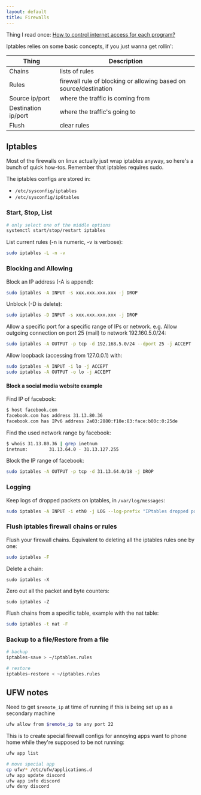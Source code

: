 ```yaml
---
layout: default
title: Firewalls
---
```


Thing I read once: [How to control internet access for each program?](https://askubuntu.com/questions/45072/how-to-control-internet-access-for-each-program)

Iptables relies on some basic concepts, if you just wanna get rollin':

|Thing|Description|
---|---
|Chains|lists of rules|
|Rules|firewall rule of blocking or allowing based on source/destination|
|Source ip/port|where the traffic is coming from|
|Destination ip/port|where the traffic's going to|
|Flush|clear rules|

## Iptables

Most of the firewalls on linux actually just wrap iptables anyway, so here's a bunch of quick how-tos. Remember that iptables requires sudo.

The iptables configs are stored in:
- `/etc/sysconfig/iptables`
- `/etc/sysconfig/ip6tables`

### Start, Stop, List
```bash
# only select one of the middle options
systemctl start/stop/restart iptables
```

List current rules (-n is numeric, -v is verbose):
```bash
sudo iptables -L -n -v
```

### Blocking and Allowing
Block an IP address (-A is append):

```bash
sudo iptables -A INPUT -s xxx.xxx.xxx.xxx -j DROP
```

Unblock (-D is delete):
```bash
sudo iptables -D INPUT -s xxx.xxx.xxx.xxx -j DROP
```

Allow a specific port for a specific range of IPs or network. e.g. Allow outgoing connection on port 25 (mail) to network 192.160.5.0/24:

```bash
sudo iptables -A OUTPUT -p tcp -d 192.168.5.0/24 --dport 25 -j ACCEPT
```

Allow loopback (accessing from 127.0.0.1) with:
```bash
sudo iptables -A INPUT -i lo -j ACCEPT
sudo iptables -A OUTPUT -o lo -j ACCEPT
```

#### Block a social media website example

Find IP of facebook:
```bash
$ host facebook.com
facebook.com has address 31.13.80.36
facebook.com has IPv6 address 2a03:2880:f10e:83:face:b00c:0:25de
```

Find the used network range by facebook:
```bash
$ whois 31.13.80.36 | grep inetnum
inetnum:        31.13.64.0 - 31.13.127.255
```

Block the IP range of facebook:
```bash
sudo iptables -A OUTPUT -p tcp -d 31.13.64.0/18 -j DROP
```

### Logging

Keep logs of dropped packets on iptables, in `/var/log/messages`:
```bash
sudo iptables -A INPUT -i eth0 -j LOG --log-prefix "IPtables dropped packets:"
```

### Flush iptables firewall chains or rules
Flush your firewall chains. Equivalent to deleting all the iptables rules one by one:
```bash
sudo iptables -F
```

Delete a chain:
```
sudo iptables -X
```

Zero out all the packet and byte counters:
```
sudo iptables -Z
```

Flush chains from a specific table, example with the nat table:
```bash
sudo iptables -t nat -F
```

### Backup to a file/Restore from a file
```bash
# backup
iptables-save > ~/iptables.rules

# restore
iptables-restore < ~/iptables.rules
```

## UFW notes
Need to get `$remote_ip` at time of running if this is being set up as a secondary machine
```bash
ufw allow from $remote_ip to any port 22
```

This is to create special firewall configs for annoying apps want to phone home while they're supposed to be not running:
```bash
ufw app list

# move special app 
cp ufw/* /etc/ufw/applications.d
ufw app update discord
ufw app info discord
ufw deny discord
```
